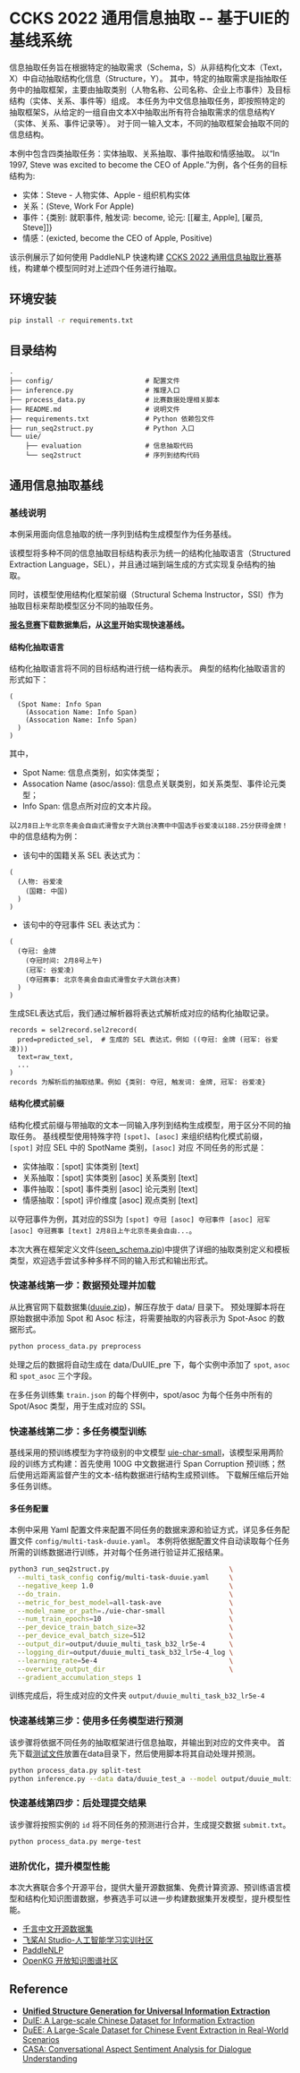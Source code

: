 # CCKS 2022 通用信息抽取 -- 基于UIE的基线系统

信息抽取任务旨在根据特定的抽取需求（Schema，S）从非结构化文本（Text，X）中自动抽取结构化信息（Structure，Y）。
其中，特定的抽取需求是指抽取任务中的抽取框架，主要由抽取类别（人物名称、公司名称、企业上市事件）及目标结构（实体、关系、事件等）组成。
本任务为中文信息抽取任务，即按照特定的抽取框架S，从给定的一组自由文本X中抽取出所有符合抽取需求的信息结构Y（实体、关系、事件记录等）。
对于同一输入文本，不同的抽取框架会抽取不同的信息结构。

本例中包含四类抽取任务：实体抽取、关系抽取、事件抽取和情感抽取。
以“In 1997, Steve was excited to become the CEO of Apple.”为例，各个任务的目标结构为:

- 实体：Steve - 人物实体、Apple - 组织机构实体
- 关系：(Steve, Work For Apple)
- 事件：{类别: 就职事件, 触发词: become, 论元: [[雇主, Apple], [雇员, Steve]]}
- 情感：(exicted, become the CEO of Apple, Positive)

该示例展示了如何使用 PaddleNLP 快速构建 [CCKS 2022 通用信息抽取比赛](https://aistudio.baidu.com/aistudio/competition/detail/161/0/task-definition)基线，构建单个模型同时对上述四个任务进行抽取。

## 环境安装

``` bash
pip install -r requirements.txt
```

## 目录结构
``` text
.
├── config/                       # 配置文件
├── inference.py                  # 推理入口
├── process_data.py               # 比赛数据处理相关脚本
├── README.md                     # 说明文件
├── requirements.txt              # Python 依赖包文件
├── run_seq2struct.py             # Python 入口
└── uie/
    ├── evaluation                # 信息抽取代码
    └── seq2struct                # 序列到结构代码
```

## 通用信息抽取基线

### 基线说明

本例采用面向信息抽取的统一序列到结构生成模型作为任务基线。

该模型将多种不同的信息抽取目标结构表示为统一的结构化抽取语言（Structured Extraction Language，SEL），并且通过端到端生成的方式实现复杂结构的抽取。

同时，该模型使用结构化框架前缀（Structural Schema Instructor，SSI）作为抽取目标来帮助模型区分不同的抽取任务。

**[报名竞赛](https://aistudio.baidu.com/aistudio/competition/detail/161/0/introduction)下载数据集后，从[这里](#quick-start)开始实现快速基线。**

#### 结构化抽取语言
结构化抽取语言将不同的目标结构进行统一结构表示。
典型的结构化抽取语言的形式如下：
```
(
  (Spot Name: Info Span
    (Assocation Name: Info Span)
    (Assocation Name: Info Span)
  )
)
```
其中，
- Spot Name: 信息点类别，如实体类型；
- Assocation Name (asoc/asso): 信息点关联类别，如关系类型、事件论元类型；
- Info Span: 信息点所对应的文本片段。

以`2月8日上午北京冬奥会自由式滑雪女子大跳台决赛中中国选手谷爱凌以188.25分获得金牌！`中的信息结构为例：

- 该句中的国籍关系 SEL 表达式为：
```
(
  (人物: 谷爱凌
    (国籍: 中国)
  )
)
```
- 该句中的夺冠事件 SEL 表达式为：
```
(
  (夺冠: 金牌
    (夺冠时间: 2月8号上午)
    (冠军: 谷爱凌)
    (夺冠赛事: 北京冬奥会自由式滑雪女子大跳台决赛)
  )
)
```

生成SEL表达式后，我们通过解析器将表达式解析成对应的结构化抽取记录。

```
records = sel2record.sel2record(
  pred=predicted_sel,  # 生成的 SEL 表达式，例如 ((夺冠: 金牌 (冠军: 谷爱凌)))
  text=raw_text,
  ...
)
records 为解析后的抽取结果。例如 {类别: 夺冠, 触发词: 金牌, 冠军: 谷爱凌}

```

#### 结构化模式前缀
结构化模式前缀与带抽取的文本一同输入序列到结构生成模型，用于区分不同的抽取任务。
基线模型使用特殊字符 `[spot]`、`[asoc]` 来组织结构化模式前缀，`[spot]` 对应 SEL 中的 SpotName 类别，`[asoc]` 对应
不同任务的形式是：
- 实体抽取：[spot] 实体类别 [text]
- 关系抽取：[spot] 实体类别 [asoc] 关系类别 [text]
- 事件抽取：[spot] 事件类别 [asoc] 论元类别 [text]
- 情感抽取：[spot] 评价维度 [asoc] 观点类别 [text]

以夺冠事件为例，其对应的SSI为 `[spot] 夺冠 [asoc] 夺冠事件 [asoc] 冠军 [asoc] 夺冠赛事 [text] 2月8日上午北京冬奥会自由...`。

本次大赛在框架定义文件([seen_schema.zip](https://aistudio.baidu.com/aistudio/competition/detail/161/0/datasets))中提供了详细的抽取类别定义和模板类型，欢迎选手尝试多种多样不同的输入形式和输出形式。

### <span id='quick-start'>快速基线第一步：数据预处理并加载</span>

从比赛官网下载数据集([duuie.zip](https://aistudio.baidu.com/aistudio/competition/detail/161/0/datasets))，解压存放于 data/ 目录下。
预处理脚本将在原始数据中添加 Spot 和 Asoc 标注，将需要抽取的内容表示为 Spot-Asoc 的数据形式。

``` bash
python process_data.py preprocess
```

处理之后的数据将自动生成在 data/DuUIE_pre 下，每个实例中添加了 `spot`, `asoc` 和 `spot_asoc` 三个字段。

在多任务训练集 `train.json` 的每个样例中，spot/asoc 为每个任务中所有的 Spot/Asoc 类型，用于生成对应的 SSI。

### 快速基线第二步：多任务模型训练

基线采用的预训练模型为字符级别的中文模型 [uie-char-small](https://paddlenlp.bj.bcebos.com/models/ccks2022/uie-char-small.zip)，该模型采用两阶段的训练方式构建：首先使用 100G 中文数据进行 Span Corruption 预训练；然后使用远距离监督产生的文本-结构数据进行结构生成预训练。
下载解压缩后开始多任务训练。

#### 多任务配置

本例中采用 Yaml 配置文件来配置不同任务的数据来源和验证方式，详见多任务配置文件 `config/multi-task-duuie.yaml`。
本例将依据配置文件自动读取每个任务所需的训练数据进行训练，并对每个任务进行验证并汇报结果。
``` bash
python3 run_seq2struct.py                              \
  --multi_task_config config/multi-task-duuie.yaml     \
  --negative_keep 1.0                                  \
  --do_train.                                          \
  --metric_for_best_model=all-task-ave                 \
  --model_name_or_path=./uie-char-small                \
  --num_train_epochs=10                                \
  --per_device_train_batch_size=32                     \
  --per_device_eval_batch_size=512                     \
  --output_dir=output/duuie_multi_task_b32_lr5e-4      \
  --logging_dir=output/duuie_multi_task_b32_lr5e-4_log \
  --learning_rate=5e-4                                 \
  --overwrite_output_dir                               \
  --gradient_accumulation_steps 1
```

训练完成后，将生成对应的文件夹 `output/duuie_multi_task_b32_lr5e-4`

### 快速基线第三步：使用多任务模型进行预测

该步骤将依据不同任务的抽取框架进行信息抽取，并输出到对应的文件夹中。
首先下载[测试文件](https://aistudio.baidu.com/aistudio/competition/detail/161/0/datasets)放置在data目录下，然后使用脚本将其自动处理并预测。

``` bash
python process_data.py split-test
python inference.py --data data/duuie_test_a --model output/duuie_multi_task_b32_lr5e-4
```

### 快速基线第四步：后处理提交结果

该步骤将按照实例的 `id` 将不同任务的预测进行合并，生成提交数据 `submit.txt`。

``` bash
python process_data.py merge-test
```

### 进阶优化，提升模型性能
本次大赛联合多个开源平台，提供大量开源数据集、免费计算资源、预训练语言模型和结构化知识图谱数据，参赛选手可以进一步构建数据集开发模型，提升模型性能。
- [千言中文开源数据集](https://aistudio.baidu.com/aistudio/index)
- [飞桨AI Studio-人工智能学习实训社区](https://aistudio.baidu.com/aistudio/index)
- [PaddleNLP](https://github.com/PaddlePaddle/PaddleNLP)
- [OpenKG 开放知识图谱社区](http://openkg.cn)

## Reference
- **[Unified Structure Generation for Universal Information Extraction](https://arxiv.org/pdf/2203.12277.pdf)**
- [DuIE: A Large-scale Chinese Dataset for Information Extraction](http://tcci.ccf.org.cn/conference/2019/papers/EV10.pdf)
- [DuEE: A Large-Scale Dataset for Chinese Event Extraction in Real-World Scenarios](https://link.springer.com/chapter/10.1007/978-3-030-60457-8_44)
- [CASA: Conversational Aspect Sentiment Analysis for Dialogue Understanding](https://jair.org/index.php/jair/article/view/12802)
